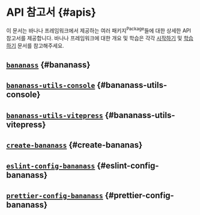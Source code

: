 # API 참고서 {#apis}

이 문서는 바나나 프레임워크에서 제공하는 여러 패키지<sup>Package</sup>들에 대한 상세한 API 참고서를 제공합니다. 바나나 프레임워크에 대한 개요 및 학습은 각각 [시작하기](../get-started/quick-start.md) 및 [학습하기](../learn/index.md) 문서를 참고해주세요.

## [`bananass`](bananass.md) {#bananass}

## [`bananass-utils-console`](bananass-utils-console.md) {#bananass-utils-console}

<!-- @include: @/shared/semver-warning.ko.md -->

## [`bananass-utils-vitepress`](bananass-utils-vitepress.md) {#bananass-utils-vitepress}

<!-- @include: @/shared/semver-warning.ko.md -->

## [`create-bananass`](create-bananass.md) {#create-bananas}

## [`eslint-config-bananass`](eslint-config-bananass.md) {#eslint-config-bananass}

## [`prettier-config-bananass`](prettier-config-bananass.md) {#prettier-config-bananass}
